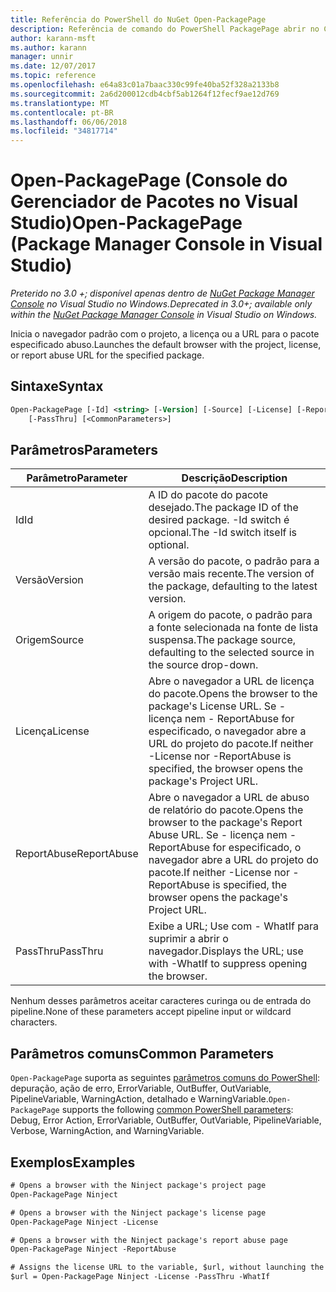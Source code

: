 ```yaml
---
title: Referência do PowerShell do NuGet Open-PackagePage
description: Referência de comando do PowerShell PackagePage abrir no Console do Gerenciador de pacotes do NuGet no Visual Studio.
author: karann-msft
ms.author: karann
manager: unnir
ms.date: 12/07/2017
ms.topic: reference
ms.openlocfilehash: e64a83c01a7baac330c99fe40ba52f328a2133b8
ms.sourcegitcommit: 2a6d200012cdb4cbf5ab1264f12fecf9ae12d769
ms.translationtype: MT
ms.contentlocale: pt-BR
ms.lasthandoff: 06/06/2018
ms.locfileid: "34817714"
---
```

# <a name="open-packagepage-package-manager-console-in-visual-studio"></a><span data-ttu-id="a6008-103">Open-PackagePage (Console do Gerenciador de Pacotes no Visual Studio)</span><span class="sxs-lookup"><span data-stu-id="a6008-103">Open-PackagePage (Package Manager Console in Visual Studio)</span></span>

<span data-ttu-id="a6008-104">*Preterido no 3.0 +; disponível apenas dentro de [NuGet Package Manager Console](package-manager-console.md) no Visual Studio no Windows.*</span><span class="sxs-lookup"><span data-stu-id="a6008-104">*Deprecated in 3.0+; available only within the [NuGet Package Manager Console](package-manager-console.md) in Visual Studio on Windows.*</span></span>

<span data-ttu-id="a6008-105">Inicia o navegador padrão com o projeto, a licença ou a URL para o pacote especificado abuso.</span><span class="sxs-lookup"><span data-stu-id="a6008-105">Launches the default browser with the project, license, or report abuse URL for the specified package.</span></span>

## <a name="syntax"></a><span data-ttu-id="a6008-106">Sintaxe</span><span class="sxs-lookup"><span data-stu-id="a6008-106">Syntax</span></span>

```ps
Open-PackagePage [-Id] <string> [-Version] [-Source] [-License] [-ReportAbuse]
    [-PassThru] [<CommonParameters>]
```

## <a name="parameters"></a><span data-ttu-id="a6008-107">Parâmetros</span><span class="sxs-lookup"><span data-stu-id="a6008-107">Parameters</span></span>

| <span data-ttu-id="a6008-108">Parâmetro</span><span class="sxs-lookup"><span data-stu-id="a6008-108">Parameter</span></span> | <span data-ttu-id="a6008-109">Descrição</span><span class="sxs-lookup"><span data-stu-id="a6008-109">Description</span></span> |
| --- | --- |
| <span data-ttu-id="a6008-110">Id</span><span class="sxs-lookup"><span data-stu-id="a6008-110">Id</span></span> | <span data-ttu-id="a6008-111">A ID do pacote do pacote desejado.</span><span class="sxs-lookup"><span data-stu-id="a6008-111">The package ID of the desired package.</span></span> <span data-ttu-id="a6008-112">-Id switch é opcional.</span><span class="sxs-lookup"><span data-stu-id="a6008-112">The -Id switch itself is optional.</span></span> |
| <span data-ttu-id="a6008-113">Versão</span><span class="sxs-lookup"><span data-stu-id="a6008-113">Version</span></span> | <span data-ttu-id="a6008-114">A versão do pacote, o padrão para a versão mais recente.</span><span class="sxs-lookup"><span data-stu-id="a6008-114">The version of the package, defaulting to the latest version.</span></span> |
| <span data-ttu-id="a6008-115">Origem</span><span class="sxs-lookup"><span data-stu-id="a6008-115">Source</span></span> | <span data-ttu-id="a6008-116">A origem do pacote, o padrão para a fonte selecionada na fonte de lista suspensa.</span><span class="sxs-lookup"><span data-stu-id="a6008-116">The package source, defaulting to the selected source in the source drop-down.</span></span> |
| <span data-ttu-id="a6008-117">Licença</span><span class="sxs-lookup"><span data-stu-id="a6008-117">License</span></span> | <span data-ttu-id="a6008-118">Abre o navegador a URL de licença do pacote.</span><span class="sxs-lookup"><span data-stu-id="a6008-118">Opens the browser to the package's License URL.</span></span> <span data-ttu-id="a6008-119">Se - licença nem - ReportAbuse for especificado, o navegador abre a URL do projeto do pacote.</span><span class="sxs-lookup"><span data-stu-id="a6008-119">If neither -License nor -ReportAbuse is specified, the browser opens the package's Project URL.</span></span> |
| <span data-ttu-id="a6008-120">ReportAbuse</span><span class="sxs-lookup"><span data-stu-id="a6008-120">ReportAbuse</span></span> | <span data-ttu-id="a6008-121">Abre o navegador a URL de abuso de relatório do pacote.</span><span class="sxs-lookup"><span data-stu-id="a6008-121">Opens the browser to the package's Report Abuse URL.</span></span> <span data-ttu-id="a6008-122">Se - licença nem - ReportAbuse for especificado, o navegador abre a URL do projeto do pacote.</span><span class="sxs-lookup"><span data-stu-id="a6008-122">If neither -License nor -ReportAbuse is specified, the browser opens the package's Project URL.</span></span> |
| <span data-ttu-id="a6008-123">PassThru</span><span class="sxs-lookup"><span data-stu-id="a6008-123">PassThru</span></span> | <span data-ttu-id="a6008-124">Exibe a URL; Use com - WhatIf para suprimir a abrir o navegador.</span><span class="sxs-lookup"><span data-stu-id="a6008-124">Displays the URL; use with -WhatIf to suppress opening the browser.</span></span> |

<span data-ttu-id="a6008-125">Nenhum desses parâmetros aceitar caracteres curinga ou de entrada do pipeline.</span><span class="sxs-lookup"><span data-stu-id="a6008-125">None of these parameters accept pipeline input or wildcard characters.</span></span>

## <a name="common-parameters"></a><span data-ttu-id="a6008-126">Parâmetros comuns</span><span class="sxs-lookup"><span data-stu-id="a6008-126">Common Parameters</span></span>

<span data-ttu-id="a6008-127">`Open-PackagePage` suporta as seguintes [parâmetros comuns do PowerShell](http://go.microsoft.com/fwlink/?LinkID=113216): depuração, ação de erro, ErrorVariable, OutBuffer, OutVariable, PipelineVariable, WarningAction, detalhado e WarningVariable.</span><span class="sxs-lookup"><span data-stu-id="a6008-127">`Open-PackagePage` supports the following [common PowerShell parameters](http://go.microsoft.com/fwlink/?LinkID=113216): Debug, Error Action, ErrorVariable, OutBuffer, OutVariable, PipelineVariable, Verbose, WarningAction, and WarningVariable.</span></span>

## <a name="examples"></a><span data-ttu-id="a6008-128">Exemplos</span><span class="sxs-lookup"><span data-stu-id="a6008-128">Examples</span></span>

```ps
# Opens a browser with the Ninject package's project page
Open-PackagePage Ninject

# Opens a browser with the Ninject package's license page
Open-PackagePage Ninject -License

# Opens a browser with the Ninject package's report abuse page  
Open-PackagePage Ninject -ReportAbuse

# Assigns the license URL to the variable, $url, without launching the browser
$url = Open-PackagePage Ninject -License -PassThru -WhatIf
```